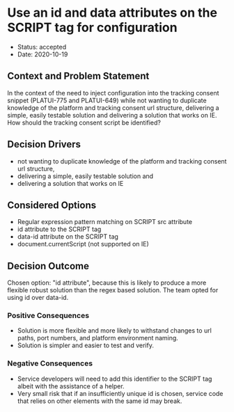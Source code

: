 # Use an id and data attributes on the SCRIPT tag for configuration

* Status: accepted
* Date: 2020-10-19

## Context and Problem Statement

In the context of the need to inject configuration into the tracking consent snippet (PLATUI-775 and PLATUI-649)
while not wanting to duplicate knowledge of the platform and tracking consent url structure, 
delivering a simple, easily testable solution and delivering a solution that works on IE. How
should the tracking consent script be identified?

## Decision Drivers

* not wanting to duplicate knowledge of the platform and tracking consent url structure, 
* delivering a simple, easily testable solution and
* delivering a solution that works on IE

## Considered Options

* Regular expression pattern matching on SCRIPT src attribute
* id attribute to the SCRIPT tag
* data-id attribute on the SCRIPT tag
* document.currentScript (not supported on IE)

## Decision Outcome

Chosen option: "id attribute", because this is likely to produce a more flexible robust solution than the regex
based solution. The team opted for using id over data-id.

### Positive Consequences

* Solution is more flexible and more likely to withstand changes to url paths, port numbers,
and platform environment naming.
* Solution is simpler and easier to test and verify.

### Negative Consequences

* Service developers will need to add this identifier to the SCRIPT tag albeit with the
   assistance of a helper.
* Very small risk that if an insufficiently unique id is chosen, service code that relies on
other elements with the same id may break.
